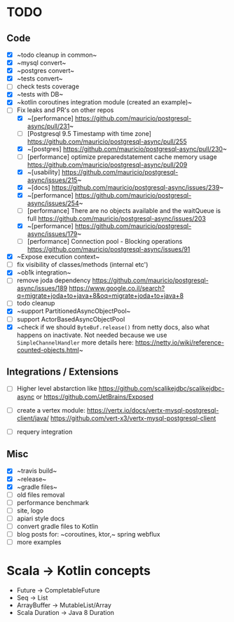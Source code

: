 # TODO

## Code

- [X] ~todo cleanup in common~
- [X] ~mysql convert~
- [X] ~postgres convert~
- [X] ~tests convert~
- [ ] check tests coverage
- [X] ~tests with DB~
- [X] ~kotlin coroutines integration module (created an example)~
- [ ] Fix leaks and PR's on other repos
  - [X] ~[performance] https://github.com/mauricio/postgresql-async/pull/231~
  - [ ] [Postgresql 9.5 Timestamp with time zone] https://github.com/mauricio/postgresql-async/pull/255
  - [X] ~[postgres] https://github.com/mauricio/postgresql-async/pull/230~
  - [ ] [performance] optimize preparedstatement cache memory usage https://github.com/mauricio/postgresql-async/pull/209
  - [X] ~[usability] https://github.com/mauricio/postgresql-async/issues/215~
  - [X] ~[docs] https://github.com/mauricio/postgresql-async/issues/239~
  - [X] ~[performance] https://github.com/mauricio/postgresql-async/issues/254~
  - [ ] [performance] There are no objects available and the waitQueue is full https://github.com/mauricio/postgresql-async/issues/203
  - [X] ~[performance] https://github.com/mauricio/postgresql-async/issues/179~
  - [ ] [performance] Connection pool - Blocking operations https://github.com/mauricio/postgresql-async/issues/91
- [X] ~Expose execution context~
- [ ] fix visibility of classes/methods (internal etc')
- [X] ~ob1k integration~
- [ ] remove joda dependency https://github.com/mauricio/postgresql-async/issues/189 https://www.google.co.il/search?q=migrate+joda+to+java+8&oq=migrate+joda+to+java+8
- [ ] todo cleanup
- [X] ~support PartitionedAsyncObjectPool~
- [ ] support ActorBasedAsyncObjectPool
- [X] ~check if we should `ByteBuf.release()` from netty docs, also what happens on inactivate. Not needed because we use `SimpleChannelHandler` more details here: https://netty.io/wiki/reference-counted-objects.html~

## Integrations / Extensions

- [ ] Higher level abstarction like https://github.com/scalikejdbc/scalikejdbc-async or https://github.com/JetBrains/Exposed
- [ ] create a vertex module: https://vertx.io/docs/vertx-mysql-postgresql-client/java/ https://github.com/vert-x3/vertx-mysql-postgresql-client
- [ ] requery integration


## Misc

- [X] ~travis build~
- [X] ~release~
- [X] ~gradle files~
- [ ] old files removal
- [ ] performance benchmark
- [ ] site, logo
- [ ] apiari style docs
- [ ] convert gradle files to Kotlin
- [ ] blog posts for: ~coroutines, ktor,~ spring webflux
- [ ] more examples

# Scala -> Kotlin concepts

* Future -> CompletableFuture
* Seq -> List
* ArrayBuffer -> MutableList/Array
* Scala Duration -> Java 8 Duration
